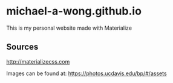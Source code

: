 # michael-a-wong.github.io

This is my personal website made with Materialize 

## Sources 
http://materializecss.com

Images can be found at: 
https://photos.ucdavis.edu/bp/#/assets

